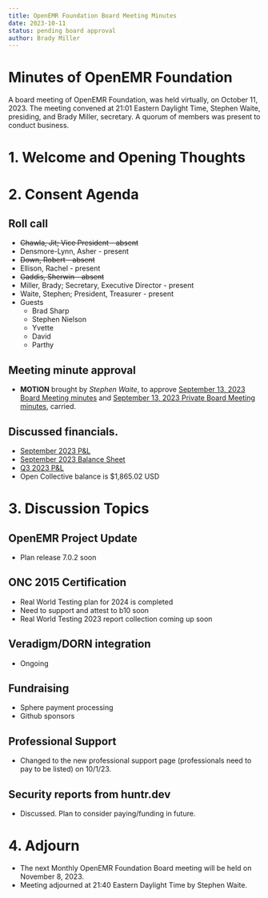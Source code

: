 ```yaml
---
title: OpenEMR Foundation Board Meeting Minutes
date: 2023-10-11
status: pending board approval
author: Brady Miller
---
```


# Minutes of OpenEMR Foundation

A board meeting of OpenEMR Foundation, was held virtually, on October 11, 2023. The meeting convened at 21:01 Eastern Daylight Time, Stephen Waite, presiding, and Brady Miller, secretary. A quorum of members was present to conduct business.

# 1. Welcome and Opening Thoughts

# 2. Consent Agenda
## Roll call
  - ~~Chawla, Jit; Vice President - absent~~
  - Densmore-Lynn, Asher - present
  - ~~Down, Robert - absent~~
  - Ellison, Rachel - present
  - ~~Gaddis, Sherwin - absent~~
  - Miller, Brady; Secretary, Executive Director - present
  - Waite, Stephen; President, Treasurer - present
  - Guests
    - Brad Sharp
    - Stephen Nielson
    - Yvette
    - David
    - Parthy
## Meeting minute approval
  - **MOTION** brought by _Stephen Waite_, to approve [September 13, 2023 Board Meeting minutes](https://github.com/openemr/foundation-minutes/blob/master/2023-09-13-Board.md) and [September 13, 2023 Private Board Meeting minutes](https://github.com/openemr/foundation-minutes/blob/master/2023-09-13-Board-PRIVATE.md), carried.

## Discussed financials.
  - [September 2023 P&L](https://community.open-emr.org/uploads/short-url/3UFJBSSSLAJQSuAKFnrhRuFmdL3.pdf)
  - [September 2023 Balance Sheet](https://community.open-emr.org/uploads/short-url/1ExIiSB6M9Btm3vqA0A2nqUe70D.pdf)
  - [Q3 2023 P&L](https://community.open-emr.org/uploads/short-url/tuIwPHepVw5ZVMtlr0kCSiRBXih.pdf)
  - Open Collective balance is $1,865.02 USD

# 3. Discussion Topics

## OpenEMR Project Update
  - Plan release 7.0.2 soon

## ONC 2015 Certification
  - Real World Testing plan for 2024 is completed
  - Need to support and attest to b10 soon
  - Real World Testing 2023 report collection coming up soon

## Veradigm/DORN integration
  - Ongoing

## Fundraising
  - Sphere payment processing
  - Github sponsors

## Professional Support
  - Changed to the new professional support page (professionals need to pay to be listed) on 10/1/23.

## Security reports from huntr.dev
  - Discussed. Plan to consider paying/funding in future.

# 4. Adjourn
  - The next Monthly OpenEMR Foundation Board meeting will be held on November 8, 2023.
  - Meeting adjourned at 21:40 Eastern Daylight Time by Stephen Waite.
  
